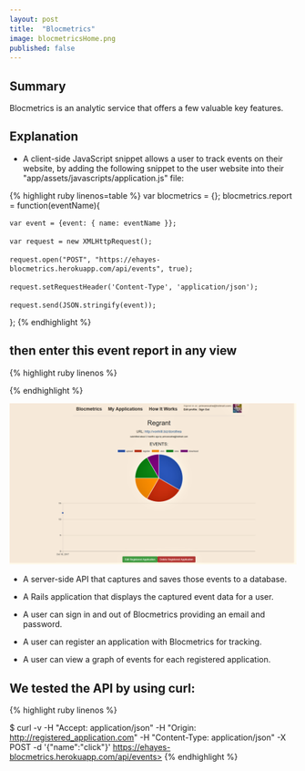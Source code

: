 ```yaml
---
layout: post
title:  "Blocmetrics"
image: blocmetricsHome.png
published: false
---
```


## Summary
Blocmetrics is an analytic service that offers a few valuable key features.


## Explanation
* A client-side JavaScript snippet allows a user to track events on their website, by adding the following snippet to the user website into their  "app/assets/javascripts/application.js" file:

{% highlight ruby linenos=table %}
 var blocmetrics = {};
   blocmetrics.report = function(eventName){

    var event = {event: { name: eventName }};

    var request = new XMLHttpRequest();

    request.open("POST", "https://ehayes-blocmetrics.herokuapp.com/api/events", true);

    request.setRequestHeader('Content-Type', 'application/json');

    request.send(JSON.stringify(event));
   };
{% endhighlight %}

## then enter this event report in any view

{% highlight ruby linenos %}
 <script type='text/javascript'>
   blocmetrics.report('event name');
 </script>
{% endhighlight %}

![Event](/images/blocmetricsEventsDone.png)


* A server-side API that captures and saves those events to a database.

* A Rails application that displays the captured event data for a user.

* A user can sign in and out of Blocmetrics providing an email and password.

* A user can register an application with Blocmetrics for tracking.

* A user can view a graph of events for each registered application.


## We tested the API by using curl:

{% highlight ruby linenos %}

 $ curl -v -H "Accept: application/json" -H "Origin: http://registered_application.com" -H "Content-Type: application/json" -X POST -d '{"name":"click"}'  https://ehayes-blocmetrics.herokuapp.com/api/events>
{% endhighlight %}
